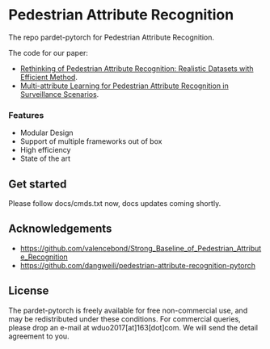 # Pedestrian Attribute Recognition
The repo pardet-pytorch for Pedestrian Attribute Recognition.

The code for our paper:

- [Rethinking of Pedestrian Attribute Recognition: Realistic Datasets with Efficient Method](https://arxiv.org/abs/2005.11909).
- [Multi-attribute Learning for Pedestrian Attribute Recognition in Surveillance Scenarios](https://arxiv.org/abs/2005.11909).

### Features

- Modular Design
- Support of multiple frameworks out of box
- High efficiency
- State of the art

## Get started

Please follow docs/cmds.txt now, docs updates coming shortly.


## Acknowledgements

- https://github.com/valencebond/Strong_Baseline_of_Pedestrian_Attribute_Recognition
- https://github.com/dangweili/pedestrian-attribute-recognition-pytorch

## License
The pardet-pytorch is freely available for free non-commercial use, and may be redistributed under these conditions. For commercial queries, please drop an e-mail at wduo2017[at]163[dot]com. We will send the detail agreement to you.


